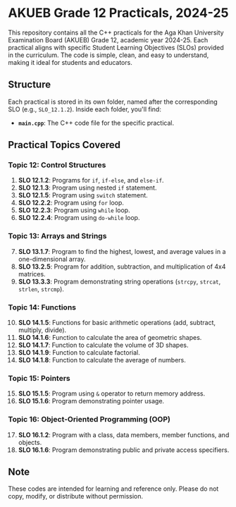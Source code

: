 # AKUEB Grade 12 Practicals, 2024-25

This repository contains all the C++ practicals for the Aga Khan University Examination Board (AKUEB) Grade 12, academic year 2024-25. Each practical aligns with specific Student Learning Objectives (SLOs) provided in the curriculum. The code is simple, clean, and easy to understand, making it ideal for students and educators.

## Structure
Each practical is stored in its own folder, named after the corresponding SLO (e.g., `SLO_12.1.2`). Inside each folder, you'll find:
- **`main.cpp`**: The C++ code file for the specific practical.

## Practical Topics Covered
### Topic 12: Control Structures
1. **SLO 12.1.2**: Programs for `if`, `if-else`, and `else-if`.
2. **SLO 12.1.3**: Program using nested `if` statement.
3. **SLO 12.1.5**: Program using `switch` statement.
4. **SLO 12.2.2**: Program using `for` loop.
5. **SLO 12.2.3**: Program using `while` loop.
6. **SLO 12.2.4**: Program using `do-while` loop.

### Topic 13: Arrays and Strings
7. **SLO 13.1.7**: Program to find the highest, lowest, and average values in a one-dimensional array.
8. **SLO 13.2.5**: Program for addition, subtraction, and multiplication of 4x4 matrices.
9. **SLO 13.3.3**: Program demonstrating string operations (`strcpy`, `strcat`, `strlen`, `strcmp`).

### Topic 14: Functions
10. **SLO 14.1.5**: Functions for basic arithmetic operations (add, subtract, multiply, divide).
11. **SLO 14.1.6**: Function to calculate the area of geometric shapes.
12. **SLO 14.1.7**: Function to calculate the volume of 3D shapes.
13. **SLO 14.1.9**: Function to calculate factorial.
14. **SLO 14.1.8**: Function to calculate the average of numbers.

### Topic 15: Pointers
15. **SLO 15.1.5**: Program using `&` operator to return memory address.
16. **SLO 15.1.6**: Program demonstrating pointer usage.

### Topic 16: Object-Oriented Programming (OOP)
17. **SLO 16.1.2**: Program with a class, data members, member functions, and objects.
18. **SLO 16.1.6**: Program demonstrating public and private access specifiers.


## Note
These codes are intended for learning and reference only. Please do not copy, modify, or distribute without permission.
